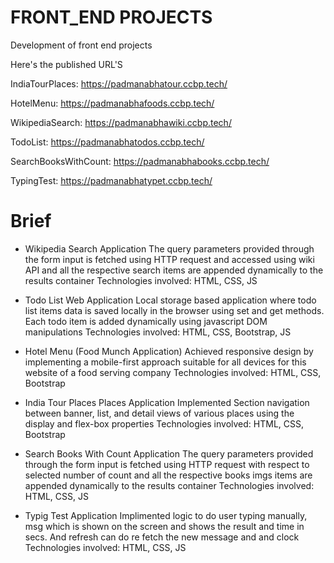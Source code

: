# FRONT_END PROJECTS

Development of front end projects

Here's the published URL'S

IndiaTourPlaces: <https://padmanabhatour.ccbp.tech/>

HotelMenu: <https://padmanabhafoods.ccbp.tech/>

WikipediaSearch: <https://padmanabhawiki.ccbp.tech/>

TodoList: <https://padmanabhatodos.ccbp.tech/>

SearchBooksWithCount: <https://padmanabhabooks.ccbp.tech/>

TypingTest: <https://padmanabhatypet.ccbp.tech/>

# Brief

* Wikipedia Search Application
The query parameters provided through the form input is fetched using HTTP request and accessed using wiki API and all the respective search items are appended dynamically to the results container
Technologies involved: HTML, CSS, JS

* Todo List Web Application
Local storage based application where todo list items data is saved locally in the browser using set and get methods. Each todo item is added dynamically using javascript DOM manipulations
Technologies involved: HTML, CSS, Bootstrap, JS

* Hotel Menu (Food Munch Application)
Achieved responsive design by implementing a mobile-first approach suitable for all devices for this website of a food serving company
Technologies involved: HTML, CSS, Bootstrap

* India Tour Places Places Application
Implemented Section navigation between banner, list, and detail views of various places using the display and flex-box properties
Technologies involved: HTML, CSS, Bootstrap

* Search Books With Count Application
The query parameters provided through the form input is fetched using HTTP request with respect to selected number of count and all the respective books imgs items are appended dynamically to the results container
Technologies involved: HTML, CSS, JS

* Typig Test Application
Implimented logic to do user typing manually, msg which is shown on the screen and shows the result and time in secs. And refresh can do re fetch the new message and and clock
Technologies involved: HTML, CSS, JS
